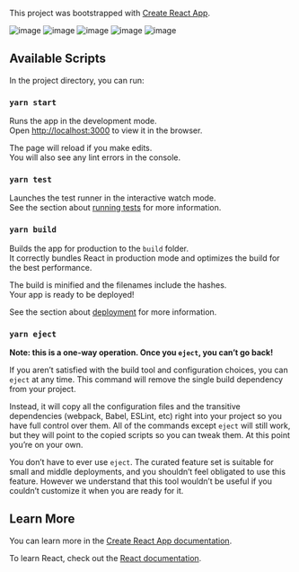 This project was bootstrapped with [Create React App](https://github.com/facebook/create-react-app).

![image](https://user-images.githubusercontent.com/50187859/93930395-ae50ba00-fcf3-11ea-94f8-ca503232ba95.png)
![image](https://user-images.githubusercontent.com/50187859/93930513-e2c47600-fcf3-11ea-9e91-6952cf6e9b82.png)
![image](https://user-images.githubusercontent.com/50187859/93930592-012a7180-fcf4-11ea-97aa-3fffa36216f1.png)
![image](https://user-images.githubusercontent.com/50187859/93930677-1dc6a980-fcf4-11ea-8917-a70adc545276.png)
![image](https://user-images.githubusercontent.com/50187859/93932982-5a47d480-fcf7-11ea-977f-88296d5d6a92.png)

## Available Scripts

In the project directory, you can run:

### `yarn start`

Runs the app in the development mode.<br />
Open [http://localhost:3000](http://localhost:3000) to view it in the browser.

The page will reload if you make edits.<br />
You will also see any lint errors in the console.

### `yarn test`

Launches the test runner in the interactive watch mode.<br />
See the section about [running tests](https://facebook.github.io/create-react-app/docs/running-tests) for more information.

### `yarn build`

Builds the app for production to the `build` folder.<br />
It correctly bundles React in production mode and optimizes the build for the best performance.

The build is minified and the filenames include the hashes.<br />
Your app is ready to be deployed!

See the section about [deployment](https://facebook.github.io/create-react-app/docs/deployment) for more information.

### `yarn eject`

**Note: this is a one-way operation. Once you `eject`, you can’t go back!**

If you aren’t satisfied with the build tool and configuration choices, you can `eject` at any time. This command will remove the single build dependency from your project.

Instead, it will copy all the configuration files and the transitive dependencies (webpack, Babel, ESLint, etc) right into your project so you have full control over them. All of the commands except `eject` will still work, but they will point to the copied scripts so you can tweak them. At this point you’re on your own.

You don’t have to ever use `eject`. The curated feature set is suitable for small and middle deployments, and you shouldn’t feel obligated to use this feature. However we understand that this tool wouldn’t be useful if you couldn’t customize it when you are ready for it.

## Learn More

You can learn more in the [Create React App documentation](https://facebook.github.io/create-react-app/docs/getting-started).

To learn React, check out the [React documentation](https://reactjs.org/).

